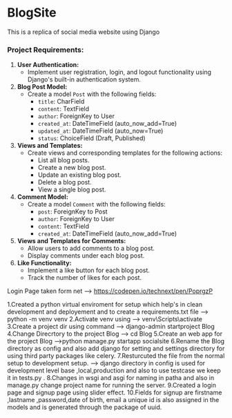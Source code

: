 # BlogSite
This is a replica of social media website using Django


### Project Requirements:

1. **User Authentication:**
    - Implement user registration, login, and logout functionality using Django's built-in authentication system.
2. **Blog Post Model:**
    - Create a model `Post` with the following fields:
        - `title`: CharField
        - `content`: TextField
        - `author`: ForeignKey to User
        - `created_at`: DateTimeField (auto_now_add=True)
        - `updated_at`: DateTimeField (auto_now=True)
        - `status`: ChoiceField (Draft, Published)
3. **Views and Templates:**
    - Create views and corresponding templates for the following actions:
        - List all blog posts.
        - Create a new blog post.
        - Update an existing blog post.
        - Delete a blog post.
        - View a single blog post.
4. **Comment Model:**
    - Create a model `Comment` with the following fields:
        - `post`: ForeignKey to Post
        - `author`: ForeignKey to User
        - `content`: TextField
        - `created_at`: DateTimeField (auto_now_add=True)
5. **Views and Templates for Comments:**
    - Allow users to add comments to a blog post.
    - Display comments under each blog post.
6. **Like Functionality:**
    - Implement a like button for each blog post.
    - Track the number of likes for each post.

Login Page taken form net --> https://codepen.io/technext/pen/PoprgzP

1.Created a python virtual enviroment for setup which help's in clean development and deployement and to create a requirements.txt file --> python -m venv venv
2.Activate venv using --> venv\Scripts\activate
3.Create a project dir using command --> django-admin startproject Blog
4.Change Direcrtory to the project Blog --> cd Blog
5.Create an web app for the project Blog -->python manage.py startapp socialsite
6.Rename the Blog directory as config and also add django for setting and settings directory for using third party packages like celery.
7.Resturcuted the file from the normal setup to development setup. --> django directory in config is used for development level base ,local,production and also to use testcase we keep it in tests.py .
8.Changes in wsgi and asgi for naming in patha and also in manage.py change project name for running the server.
9.Created a login page and signup page using slider effect.
10.Fields for signup are firstname ,lastname ,password,date of birth, email a unique id is also assigned in the models and is generated through the package of uuid.